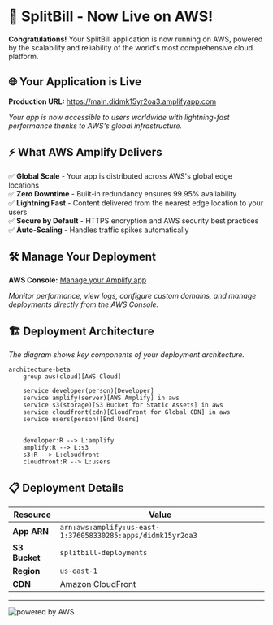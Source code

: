 # 🎉 SplitBill - Now Live on AWS!

**Congratulations!** Your SplitBill application is now running on AWS, powered by the scalability and reliability of the world's most comprehensive cloud platform.

## 🌐 Your Application is Live

**Production URL:** https://main.didmk15yr2oa3.amplifyapp.com

*Your app is now accessible to users worldwide with lightning-fast performance thanks to AWS's global infrastructure.*

## ⚡ What AWS Amplify Delivers

✅ **Global Scale** - Your app is distributed across AWS's global edge locations  
✅ **Zero Downtime** - Built-in redundancy ensures 99.95% availability  
✅ **Lightning Fast** - Content delivered from the nearest edge location to your users  
✅ **Secure by Default** - HTTPS encryption and AWS security best practices  
✅ **Auto-Scaling** - Handles traffic spikes automatically  

## 🛠️ Manage Your Deployment

**AWS Console:** [Manage your Amplify app](https://us-east-1.console.aws.amazon.com/amplify/apps/didmk15yr2oa3/overview)

*Monitor performance, view logs, configure custom domains, and manage deployments directly from the AWS Console.*

## 🏗️ Deployment Architecture

*The diagram shows key components of your deployment architecture.*

```mermaid
architecture-beta
    group aws(cloud)[AWS Cloud]
    
    service developer(person)[Developer]
    service amplify(server)[AWS Amplify] in aws
    service s3(storage)[S3 Bucket for Static Assets] in aws  
    service cloudfront(cdn)[CloudFront for Global CDN] in aws
    service users(person)[End Users]


    developer:R --> L:amplify
    amplify:R --> L:s3
    s3:R --> L:cloudfront
    cloudfront:R --> L:users
```

## 📋 Deployment Details

| Resource | Value |
|----------|-------|
| **App ARN** | `arn:aws:amplify:us-east-1:376058330285:apps/didmk15yr2oa3` |
| **S3 Bucket** | `splitbill-deployments` |
| **Region** | `us-east-1` |
| **CDN** | Amazon CloudFront |

---

![powered by AWS](https://d0.awsstatic.com/logos/powered-by-aws.png)


